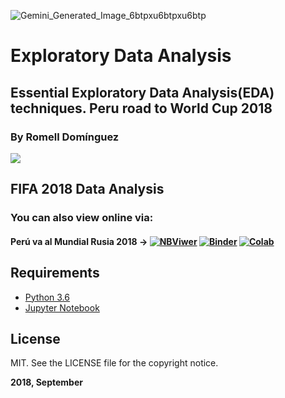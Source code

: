 ![Gemini_Generated_Image_6btpxu6btpxu6btp](https://github.com/user-attachments/assets/0ca28037-de95-4d36-a610-f54fbcd1e966)

# Exploratory Data Analysis

## Essential Exploratory Data Analysis(EDA) techniques. Peru road to World Cup 2018 

### By Romell Domínguez
[![](https://raw.githubusercontent.com/romellfudi/assets/master/favicon.ico)](https://www.romellfudi.com/)

## FIFA 2018 Data Analysis

### You can also view online via:

#### Perú va al Mundial Rusia 2018 -> [![NBViwer](https://img.shields.io/badge/display-nbviwer-blue.svg)](http://nbviewer.jupyter.org/github/romellfudi/ExploratoryDataAnalysis/blob/master/Peru%20Al%20Mundial.ipynb) [![Binder](https://mybinder.org/badge.svg)](https://mybinder.org/v2/gh/romellfudi/ExploratoryDataAnalysis/master?filepath=Peru%2520Al%2520Mundial.ipynb) [![Colab](https://colab.research.google.com/assets/colab-badge.svg)](https://colab.research.google.com/github/romellfudi/ExploratoryDataAnalysis/blob/master/Peru%20Al%20Mundial.ipynb)

## Requirements

* [Python 3.6](https://www.python.org/downloads/release/python-360/)
* [Jupyter Notebook](http://jupyter.org/)

## License

MIT. See the LICENSE file for the copyright notice.

**2018, September**
